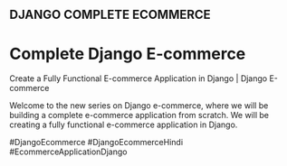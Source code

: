 ## DJANGO COMPLETE ECOMMERCE
# Complete Django E-commerce 

Create a Fully Functional E-commerce Application in Django | Django E-commerce

Welcome to the new series on Django e-commerce, where we will be building a complete e-commerce application from scratch. We will be creating a fully functional e-commerce application in Django.

#DjangoEcommerce #DjangoEcommerceHindi #EcommerceApplicationDjango
